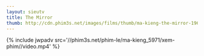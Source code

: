 ```yaml
---
layout: sieutv
title: The Mirror
thumb: http://cdn.phim3s.net/images/films/thumb/ma-kieng-the-mirror-1967.jpg
---
```

{% include jwpadv src='//phim3s.net/phim-le/ma-kieng_5971/xem-phim//video.mp4' %}